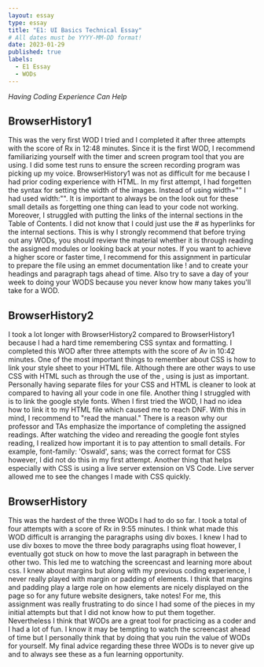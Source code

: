 ```yaml
---
layout: essay
type: essay
title: "E1: UI Basics Technical Essay"
# All dates must be YYYY-MM-DD format!
date: 2023-01-29
published: true
labels:
  - E1 Essay
  - WODs
---
```

*Having Coding Experience Can Help*

## BrowserHistory1

This was the very first WOD I tried and I completed it after three attempts with the score of Rx in 12:48 minutes. Since it is the first WOD, I recommend familiarizing yourself with the timer and screen program tool that you are using. I did some test runs to ensure the screen recording program was picking up my voice. BrowserHistory1 was not as difficult for me because I had prior coding experience with HTML. In my first attempt, I had forgetten the syntax for setting the width of the images. Instead of using width="" I had used width:"". It is important to always be on the look out for these small details as forgetting one thing can lead to your code not working. Moreover, I struggled with putting the links of the internal sections in the Table of Contents. I did not know that I could just use the # as hyperlinks for the internal sections. This is why I strongly recommend that before trying out any WODs, you should review the material whether it is through reading the assigned modules or looking back at your notes. If you want to achieve a higher score or faster time, I recommend for this assignment in particular to prepare the file using an emmet documentation like ! and to create your headings and paragraph tags ahead of time. Also try to save a day of your week to doing your WODS because you never know how many takes you'll take for a WOD.

## BrowserHistory2

I took a lot longer with BrowserHistory2 compared to BrowserHistory1 because I had a hard time remembering CSS syntax and formatting. I completed this WOD after three attempts with the score of Av in 10:42 minutes. One of the most important things to remember about CSS is how to link your style sheet to your HTML file. Although there are other ways to use CSS with HTML such as through the use of the <style></style>, using <link rel="stylesheet" href="style.css"> is just as important. Personally having separate files for your CSS and HTML is cleaner to look at compared to having all your code in one file. Another thing I struggled with is to link the google style fonts. When I first tried the WOD, I had no idea how to link it to my HTML file which caused me to reach DNF. With this in mind, I recommend to "read the manual." There is a reason why our professor and TAs emphasize the importance of completing the assigned readings. After watching the video and rereading the google font styles reading, I realized how important it is to pay attention to small details. For example, font-family: 'Oswald', sans; was the correct format for CSS however, I did not do this in my first attempt. Another thing that helps especially with CSS is using a live server extension on VS Code. Live server allowed me to see the changes I made with CSS quickly.

## BrowserHistory

This was the hardest of the three WODs I had to do so far. I took a total of four attempts with a score of Rx in 9:55 minutes. I think what made this WOD difficult is arranging the paragraphs using div boxes. I knew I had to use div boxes to move the three body paragraphs using float however, I eventually got stuck on how to move the last paragraph in between the other two. This led me to watching the screencast and learning more about css. I knew about margins but along with my previous coding experience, I never really played with margin or padding of elements. I think that margins and padding play a large role on how elements are nicely displayed on the page so for any future website designers, take notes! For me, this assignment was really frustrating to do since I had some of the pieces in my initial attempts but that I did not know how to put them together. Nevertheless I think that WODs are a great tool for practicing as a coder and I had a lot of fun. I know it may be tempting to watch the screencast ahead of time but I personally think that by doing that you ruin the value of WODs for yourself. My final advice regarding these three WODs is to never give up and to always see these as a fun learning opportunity.
